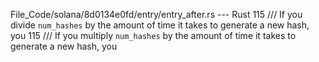 File_Code/solana/8d0134e0fd/entry/entry_after.rs --- Rust
115 /// If you divide `num_hashes` by the amount of time it takes to generate a new hash, you                                                                115 /// If you multiply `num_hashes` by the amount of time it takes to generate a new hash, you

